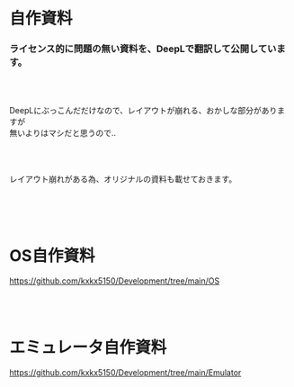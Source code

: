 # 自作資料
### ライセンス的に問題の無い資料を、DeepLで翻訳して公開しています。

<br><br>

DeepLにぶっこんだだけなので、レイアウトが崩れる、おかしな部分がありますが  
無いよりはマシだと思うので..  

<br><br>

レイアウト崩れがある為、オリジナルの資料も載せておきます。  

<br><br><br>

# OS自作資料

https://github.com/kxkx5150/Development/tree/main/OS


<br><br>

# エミュレータ自作資料

https://github.com/kxkx5150/Development/tree/main/Emulator
